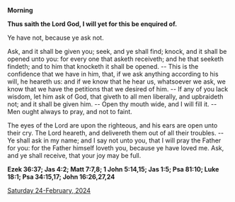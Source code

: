 **Morning**

**Thus saith the Lord God, I will yet for this be enquired of.**
 
Ye have not, because ye ask not.
 
Ask, and it shall be given you; seek, and ye shall find; knock, and it shall be opened unto you: for every one that asketh receiveth; and he that seeketh findeth; and to him that knocketh it shall be opened. -- This is the confidence that we have in him, that, if we ask anything according to his will, he heareth us: and if we know that he hear us, whatsoever we ask, we know that we have the petitions that we desired of him. -- If any of you lack wisdom, let him ask of God, that giveth to all men liberally, and upbraideth not; and it shall be given him. -- Open thy mouth wide, and I will fill it. -- Men ought always to pray, and not to faint.
 
The eyes of the Lord are upon the righteous, and his ears are open unto their cry. The Lord heareth, and delivereth them out of all their troubles. -- Ye shall ask in my name; and I say not unto you, that I will pray the Father for you: for the Father himself loveth you, because ye have loved me. Ask, and ye shall receive, that your joy may be full.  

**Ezek 36:37; Jas 4:2; Matt 7:7,8; 1 John 5:14,15; Jas 1:5; Psa 81:10; Luke 18:1; Psa 34:15,17; John 16:26,27,24**

[Saturday 24-February, 2024](https://t.me/daily_light)
